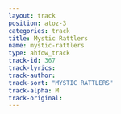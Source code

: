 ```yaml
---
layout: track
position: atoz-3
categories: track
title: Mystic Rattlers
name: mystic-rattlers
type: ahfow_track
track-id: 367
track-lyrics: 
track-author: 
track-sort: "MYSTIC RATTLERS"
track-alpha: M
track-original: 
---
```

